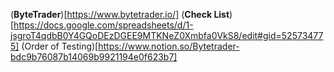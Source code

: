 (**ByteTrader**)[https://www.bytetrader.io/]
(**Check List**)[https://docs.google.com/spreadsheets/d/1-jsgroT4qdbB0Y4GQoDEzDGEE9MTKNeZ0Xmbfa0VkS8/edit#gid=525734775]
(Order of Testing)[https://www.notion.so/Bytetrader-bdc9b76087b14069b9921194e0f623b7]
